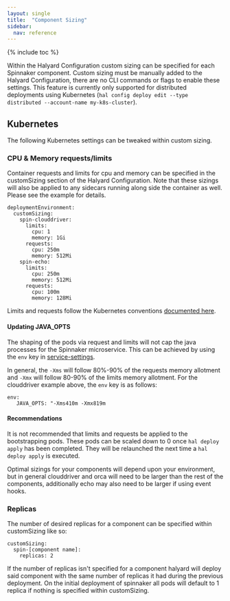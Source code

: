 ```yaml
---
layout: single
title:  "Component Sizing"
sidebar:
  nav: reference
---
```


{% include toc %}


Within the Halyard Configuration custom sizing can be specified for each Spinnaker component. Custom sizing must be manually added to the Halyard Configuration, there are no CLI commands or flags to enable these settings. This feature is currently only supported for distributed deployments using Kubernetes (`hal config deploy edit --type distributed --account-name my-k8s-cluster`).

## Kubernetes
The following Kubernetes settings can be tweaked within custom sizing. 

### CPU & Memory requests/limits

Container requests and limits for cpu and memory can be specified in the customSizing section of the Halyard Configuration. Note that these sizings will also be applied to any sidecars running along side the container as well. Please see the example for details.

```
deploymentEnvironment:
  customSizing:
    spin-clouddriver:
      limits:
        cpu: 1
        memory: 1Gi
      requests:
        cpu: 250m
        memory: 512Mi
    spin-echo:
      limits:
        cpu: 250m
        memory: 512Mi
      requests:
        cpu: 100m
        memory: 128Mi
```

Limits and requests follow the Kubernetes conventions [documented here](https://kubernetes.io/docs/concepts/configuration/manage-compute-resources-container/).

#### Updating JAVA_OPTS

The shaping of the pods via request and limits will not cap the java processes for the Spinnaker microservice. This can be achieved by using the `env` key in [service-settings](/reference/halyard/custom/#tweakable-service-settings).

In general, the `-Xms` will follow 80%-90% of the requests memory allotment and `-Xmx` will follow 80-90% of the limits memory allotment. For the clouddriver example above, the `env` key is as follows:

```
env:
   JAVA_OPTS: "-Xms410m -Xmx819m
```

#### Recommendations

It is not recommended that limits and requests be applied to the bootstrapping pods. These pods can be scaled down to 0 once `hal deploy apply` has been completed. They will be relaunched the next time a `hal deploy apply` is executed.

Optimal sizings for your components will depend upon your environment, but in general clouddriver and orca will need to be larger than the rest of the components, additionally echo may also need to be larger if using event hooks.

### Replicas

The number of desired replicas for a component can be specified within customSizing like so:
```
customSizing:
  spin-[component name]:
    replicas: 2
```
If the number of replicas isn't specified for a component halyard will deploy said component with the same number of replicas it had during the previous deployment. On the initial deployment of spinnaker all pods will default to 1 replica if nothing is specified within customSizing.
